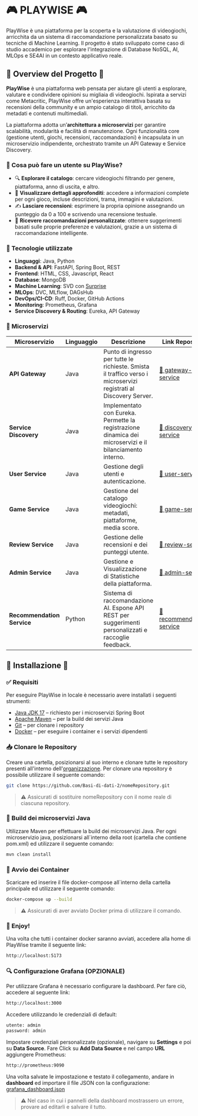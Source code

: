 # 🎮 PLAYWISE 🎮
PlayWise è una piattaforma per la scoperta e la valutazione di videogiochi, arricchita da un sistema di raccomandazione personalizzata basato su tecniche di Machine Learning. Il progetto è stato sviluppato come caso di studio accademico per esplorare l'integrazione di Database NoSQL, AI, MLOps e SE4AI in un contesto applicativo reale.



## 🚀 Overview del Progetto 🚀 
**PlayWise** è una piattaforma web pensata per aiutare gli utenti a esplorare, valutare e condividere opinioni su migliaia di videogiochi. Ispirata a servizi come Metacritic, PlayWise offre un'esperienza interattiva basata su recensioni della community e un ampio catalogo di titoli, arricchito da metadati e contenuti multimediali.

La piattaforma adotta un’**architettura a microservizi** per garantire scalabilità, modularità e facilità di manutenzione. Ogni funzionalità core (gestione utenti, giochi, recensioni, raccomandazioni) è incapsulata in un microservizio indipendente, orchestrato tramite un API Gateway e Service Discovery.


### 👥 Cosa può fare un utente su PlayWise?

- 🔍 **Esplorare il catalogo**: cercare videogiochi filtrando per genere, piattaforma, anno di uscita, e altro.
- 📄 **Visualizzare dettagli approfonditi**: accedere a informazioni complete per ogni gioco, incluse descrizioni, trama, immagini e valutazioni.
- ✍️ **Lasciare recensioni**: esprimere la propria opinione assegnando un punteggio da 0 a 100 e scrivendo una recensione testuale.
- 🎯 **Ricevere raccomandazioni personalizzate**: ottenere suggerimenti basati sulle proprie preferenze e valutazioni, grazie a un sistema di raccomandazione intelligente.


### 🧰 Tecnologie utilizzate
- **Linguaggi**: Java, Python
- **Backend & API**: FastAPI, Spring Boot, REST
- **Frontend**: HTML, CSS, Javascript, React
- **Database**: MongoDB
- **Machine Learning**: SVD con [Surprise](http://surpriselib.com)
- **MLOps**: DVC, MLflow, DAGsHub
- **DevOps/CI-CD**: Ruff, Docker, GitHub Actions
- **Monitoring**: Prometheus, Grafana
- **Service Discovery & Routing**: Eureka, API Gateway

### 🧩 Microservizi

| Microservizio | Linguaggio | Descrizione | Link Repository |
|---------------|------------|-------------|-----------------|
| **API Gateway** | Java | Punto di ingresso per tutte le richieste. Smista il traffico verso i microservizi registrati al Discovery Server. | [🔗 gateway-service](https://github.com/Basi-di-dati-2/api-gateway) |
| **Service Discovery** | Java | Implementato con Eureka. Permette la registrazione dinamica dei microservizi e il bilanciamento interno. | [🔗 discovery-service](https://github.com/Basi-di-dati-2/discovery_server) |
| **User Service** | Java | Gestione degli utenti e autenticazione. | [🔗 user-service](https://github.com/Basi-di-dati-2/user_project) |
| **Game Service** | Java | Gestione del catalogo videogiochi: metadati, piattaforme, media score. | [🔗 game-service](https://github.com/Basi-di-dati-2/Basi-di-dati-2-Pinto-Torino) |
| **Review Service** | Java | Gestione delle recensioni e dei punteggi utente. | [🔗 review-service](https://github.com/Basi-di-dati-2/review_project) |
| **Admin Service** | Java | Gestione e Visualizzazione di Statistiche della piattaforma. | [🔗 admin-service](https://github.com/Basi-di-dati-2/admin-project) |
| **Recommendation Service** | Python | Sistema di raccomandazione AI. Espone API REST per suggerimenti personalizzati e raccoglie feedback. | [🔗 recommendation-service](https://dagshub.com/FrancescoPinto02/SE4AI-Pinto-Torino) |




## 🔧 Installazione 🔧
### ✅ Requisiti
Per eseguire PlayWise in locale è necessario avere installati i seguenti strumenti:

- [Java JDK 17](https://adoptium.net/en-GB/temurin/releases/?version=17) – richiesto per i microservizi Spring Boot
- [Apache Maven](https://maven.apache.org/download.cgi) – per la build dei servizi Java
- [Git](https://git-scm.com/downloads) – per clonare i repository
- [Docker](https://www.docker.com/products/docker-desktop) – per eseguire i container e i servizi dipendenti

### 📥 Clonare le Repository 
Creare una cartella, posizionarsi al suo interno e clonare tutte le repository presenti all'interno dell'[organizzazione](https://github.com/Basi-di-dati-2). Per clonare una repository è possibile utilizzare il seguente comando:
```bash
git clone https://github.com/Basi-di-dati-2/nomeRepository.git
```
> ⚠️ Assicurati di sostituire nomeRepository con il nome reale di ciascuna repository.

### 🧱 Build dei microservizi Java
Utilizzare Maven per effettuare la build dei microservizi Java. Per ogni microservizio java, posizionarsi all`interno della root (cartella che contiene pom.xml) ed utilizzare il seguente comando:
```bash
mvn clean install
```

### 🐳 Avvio dei Container
Scaricare ed inserire il file docker-compose all`interno della cartella principale ed utilizzare il seguente comando:
```bash
docker-compose up --build
```
> ⚠️ Assicurati di aver avviato Docker prima di utilizzare il comando.


### 🎉 Enjoy!
Una volta che tutti i container docker saranno avviati, accedere alla home di PlayWise tramite il seguente link:
```bash
http://localhost:5173 
```

### 🔍 Configurazione Grafana (OPZIONALE)
Per utilizzare Grafana è necessario configurare la dashboard. Per fare ciò, accedere al seguente link:
```bash
http://localhost:3000 
```
Accedere utilizzando le credenziali di default:
```bash
utente: admin
password: admin
```
Impostare credenziali personalizzate (opzionale), navigare su **Settings** e poi su **Data Source**. Fare Click su **Add Data Source** e nel campo **URL** aggiungere Prometheus:
```bash
http://prometheus:9090
```
Una volta salvate le impostazione e testato il collegamento, andare in **dashboard** ed importare il file JSON con la configurazione: [grafana_dashboard.json](https://github.com/FrancescoPinto02/SE4AI-Pinto-Torino/blob/main/monitoring/grafana_dashboard.json) 

> ⚠️ Nel caso in cui i pannelli della dashboard mostrassero un errore, provare ad editarli e salvare il tutto.
